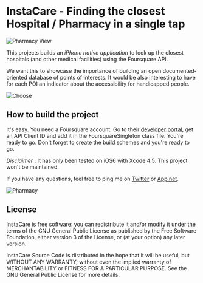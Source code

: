 # InstaCare - Finding the closest Hospital / Pharmacy in a single tap

![Pharmacy View](http://f.cl.ly/items/3Z3k422G0Q1K0c1C170z/IMG_0439.PNG)

This projects builds an *iPhone native application* to look up the closest hospitals (and other medical facilities) using the Foursquare API. 

We want this to showcase the importance of building an open documented-oriented database of points of interests. It would be also interesting to have for each POI an indicator about the accessibility for handicapped people.

![Choose](http://f.cl.ly/items/3t0S1T2q3o062K0J3i2f/IMG_0436.PNG)

## How to build the project

It's easy. You need a Foursquare account. Go to their [developer portal](http://developer.foursquare.com), get an API Client ID and add it in the FoursquareSingleton class file. You're ready to go. Don't forget to create the build schemes and you're ready to go. 

*Disclaimer* : It has only been tested on iOS6 with Xcode 4.5. This project won't be maintained. 

If you have any questions, feel free to ping me on [Twitter](http://twitter.com/FredericJacobs) or [App.net](http://alpha.app.net/fredericJacobs). 

![Pharmacy](http://f.cl.ly/items/230X3n2l1b0o1p461p1O/IMG_0437.PNG)

## License 

InstaCare is free software: you can redistribute it and/or modify it under the terms of the GNU General Public License as published by the Free Software Foundation, either version 3 of the License, or (at your option) any later version.

InstaCare Source Code is distributed in the hope that it will be useful, but WITHOUT ANY WARRANTY; without even the implied warranty of MERCHANTABILITY or FITNESS FOR A PARTICULAR PURPOSE. See the GNU General Public License for more details.